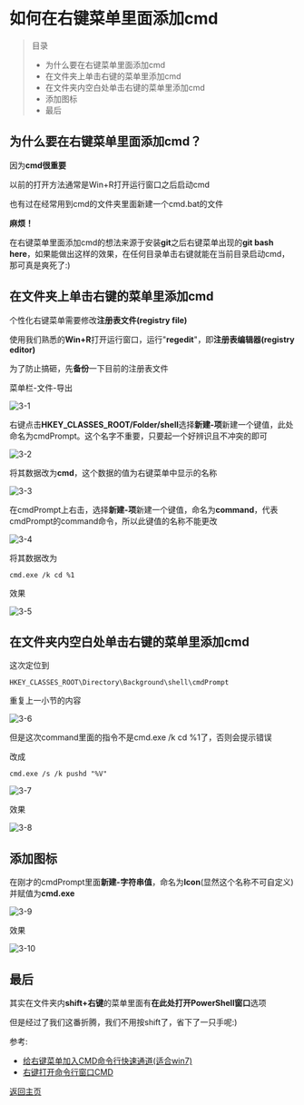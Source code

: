 # 如何在右键菜单里面添加cmd

> 目录
> - 为什么要在右键菜单里面添加cmd
> - 在文件夹上单击右键的菜单里添加cmd
> - 在文件夹内空白处单击右键的菜单里添加cmd
> - 添加图标
> - 最后

## 为什么要在右键菜单里面添加cmd？

因为**cmd很重要**

以前的打开方法通常是Win+R打开运行窗口之后启动cmd

也有过在经常用到cmd的文件夹里面新建一个cmd.bat的文件

**麻烦！**

在右键菜单里面添加cmd的想法来源于安装**git**之后右键菜单出现的**git bash here**，如果能做出这样的效果，在任何目录单击右键就能在当前目录启动cmd，那可真是爽死了:)

## 在文件夹上单击右键的菜单里添加cmd

个性化右键菜单需要修改**注册表文件(registry file)**

使用我们熟悉的**Win+R**打开运行窗口，运行"**regedit**"，即**注册表编辑器(registry editor)**

为了防止搞砸，先**备份**一下目前的注册表文件

菜单栏-文件-导出

![3-1](img/3-1.png)

右键点击**HKEY_CLASSES_ROOT/Folder/shell**选择**新建-项**新建一个键值，此处命名为cmdPrompt。这个名字不重要，只要起一个好辨识且不冲突的即可

![3-2](img/3-2.png)

将其数据改为**cmd**，这个数据的值为右键菜单中显示的名称

![3-3](img/3-3.png)

在cmdPrompt上右击，选择**新建-项**新建一个键值，命名为**command**，代表cmdPrompt的command命令，所以此键值的名称不能更改

![3-4](img/3-4.png)

将其数据改为

	cmd.exe /k cd %1

效果

![3-5](img/3-5.png)

## 在文件夹内空白处单击右键的菜单里添加cmd

这次定位到

	HKEY_CLASSES_ROOT\Directory\Background\shell\cmdPrompt

重复上一小节的内容

![3-6](img/3-6.png)

但是这次command里面的指令不是cmd.exe /k cd %1了，否则会提示错误

改成

	cmd.exe /s /k pushd "%V"

![3-7](img/3-7.png)

效果

![3-8](img/3-8.png)

## 添加图标

在刚才的cmdPrompt里面**新建-字符串值**，命名为**Icon**(显然这个名称不可自定义)并赋值为**cmd.exe**

![3-9](img/3-9.png)

效果

![3-10](img/3-10.png)


## 最后

其实在文件夹内**shift+右键**的菜单里面有**在此处打开PowerShell窗口**选项

但是经过了我们这番折腾，我们不用按shift了，省下了一只手呢:)

参考:
- [给右键菜单加入CMD命令行快速通道(适合win7)](http://dongwei.iteye.com/blog/816350)
- [右键打开命令行窗口CMD](http://blog.csdn.net/zyw_anquan/article/details/77712943)

[返回主页](index.md)